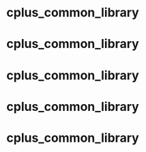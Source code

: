 # cplus_common_library
# cplus_common_library
# cplus_common_library
# cplus_common_library
# cplus_common_library
